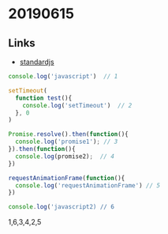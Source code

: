 # 20190615

## Links

- [standardjs](https://standardjs.com/readme-kokr.html)

```javascript
console.log('javascript')  // 1

setTimeout(
  function test(){
    console.log('setTimeout')  // 2
  }, 0
)

Promise.resolve().then(function(){
  console.log('promise1'); // 3
}).then(function(){
  console.log(promise2);  // 4
})

requestAnimationFrame(function(){
  console.log('requestAnimationFrame') // 5 
})

console.log('javascript2) // 6

```

1,6,3,4,2,5